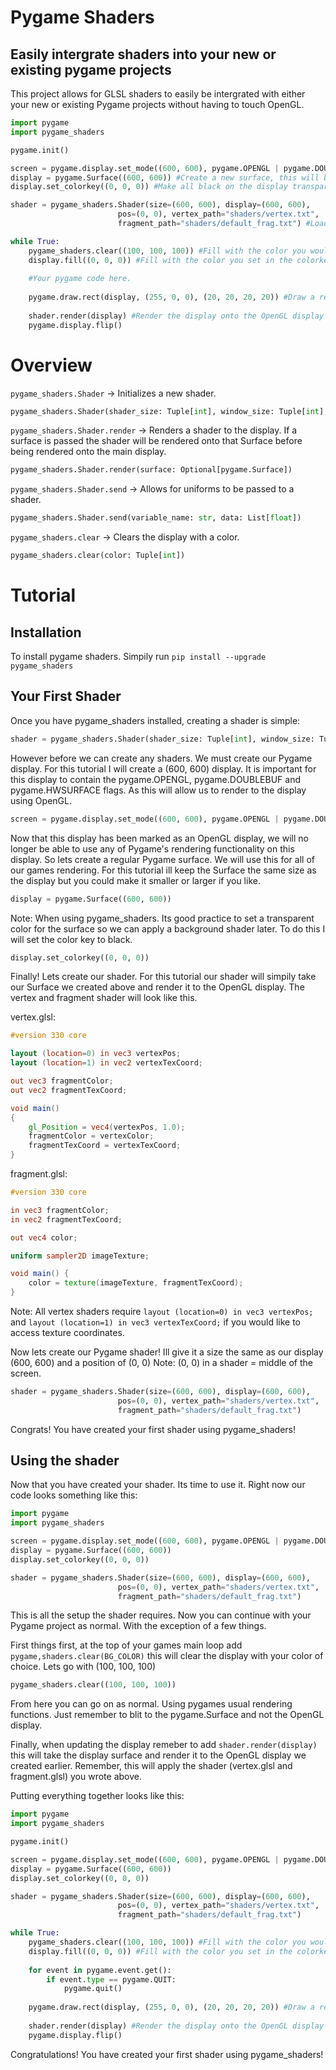# Pygame Shaders

## Easily intergrate shaders into your new or existing pygame projects

This project allows for GLSL shaders to easily be intergrated with either your new or existing Pygame projects without having to touch OpenGL.

```python
import pygame
import pygame_shaders

pygame.init()

screen = pygame.display.set_mode((600, 600), pygame.OPENGL | pygame.DOUBLEBUF | pygame.HWSURFACE) #Create an opengl renderable display.
display = pygame.Surface((600, 600)) #Create a new surface, this will be where you do all your pygame rendering
display.set_colorkey((0, 0, 0)) #Make all black on the display transparent

shader = pygame_shaders.Shader(size=(600, 600), display=(600, 600), 
                        pos=(0, 0), vertex_path="shaders/vertex.txt", 
                        fragment_path="shaders/default_frag.txt") #Load your shader!

while True:
    pygame_shaders.clear((100, 100, 100)) #Fill with the color you would like in the background
    display.fill((0, 0, 0)) #Fill with the color you set in the colorkey
    
    #Your pygame code here.
            
    pygame.draw.rect(display, (255, 0, 0), (20, 20, 20, 20)) #Draw a red rectangle to the display at (20, 20)
    
    shader.render(display) #Render the display onto the OpenGL display with the shaders!
    pygame.display.flip()
```

# Overview

```pygame_shaders.Shader``` -> Initializes a new shader.

```python
pygame_shaders.Shader(shader_size: Tuple[int], window_size: Tuple[int], position: Tuple[int], vertex_shader_path: str, fragment_shader_path: str)
```


```pygame_shaders.Shader.render``` -> Renders a shader to the display. If a surface is passed the shader will be rendered onto that Surface before being rendered onto the main display.

```python
pygame_shaders.Shader.render(surface: Optional[pygame.Surface])
```


```pygame_shaders.Shader.send``` -> Allows for uniforms to be passed to a shader.

```python
pygame_shaders.Shader.send(variable_name: str, data: List[float])
```


```pygame_shaders.clear``` -> Clears the display with a color.

```python
pygame_shaders.clear(color: Tuple[int])
```


# Tutorial

## Installation
To install pygame shaders. Simpily run ```pip install --upgrade pygame_shaders```

## Your First Shader
Once you have pygame_shaders installed, creating a shader is simple:
```python
shader = pygame_shaders.Shader(shader_size: Tuple[int], window_size: Tuple[int], position: Tuple[int], vertex_shader_path: str, fragment_shader_path: str)
```

However before we can create any shaders. We must create our Pygame display. For this tutorial I will create a (600, 600) display. It is important for this display to contain the pygame.OPENGL, pygame.DOUBLEBUF and pygame.HWSURFACE flags. As this will allow us to render to the display using OpenGL. 
```python
screen = pygame.display.set_mode((600, 600), pygame.OPENGL | pygame.DOUBLEBUF | pygame.HWSURFACE)
```

Now that this display has been marked as an OpenGL display, we will no longer be able to use any of Pygame's rendering functionality on this display. So lets create a regular Pygame surface. We will use this for all of our games rendering. For this tutorial ill keep the Surface the same size as the display but you could make it smaller or larger if you like.

```python
display = pygame.Surface((600, 600))
```

Note: When using pygame_shaders. Its good practice to set a transparent color for the surface so we can apply a background shader later. To do this I will set the color key to black.

```python
display.set_colorkey((0, 0, 0))
```

Finally! Lets create our shader. For this tutorial our shader will simpily take our Surface we created above and render it to the OpenGL display. The vertex and fragment shader will look like this.

vertex.glsl:
```glsl
#version 330 core

layout (location=0) in vec3 vertexPos;
layout (location=1) in vec2 vertexTexCoord;

out vec3 fragmentColor;
out vec2 fragmentTexCoord;

void main()
{
    gl_Position = vec4(vertexPos, 1.0);
    fragmentColor = vertexColor;
    fragmentTexCoord = vertexTexCoord;
}
```

fragment.glsl:
```glsl
#version 330 core

in vec3 fragmentColor;
in vec2 fragmentTexCoord;

out vec4 color;

uniform sampler2D imageTexture;

void main() {
    color = texture(imageTexture, fragmentTexCoord);
}
```

Note: All vertex shaders require ```layout (location=0) in vec3 vertexPos;``` and ```layout (location=1) in vec3 vertexTexCoord;``` if you would like to access texture coordinates.

Now lets create our Pygame shader! Ill give it a size the same as our display (600, 600) and a position of (0, 0) Note: (0, 0) in a shader = middle of the screen.

```python
shader = pygame_shaders.Shader(size=(600, 600), display=(600, 600), 
                        pos=(0, 0), vertex_path="shaders/vertex.txt", 
                        fragment_path="shaders/default_frag.txt")
```

Congrats! You have created your first shader using pygame_shaders!

## Using the shader

Now that you have created your shader. Its time to use it. Right now our code looks something like this:
```python
import pygame
import pygame_shaders

screen = pygame.display.set_mode((600, 600), pygame.OPENGL | pygame.DOUBLEBUF | pygame.HWSURFACE)
display = pygame.Surface((600, 600))
display.set_colorkey((0, 0, 0))

shader = pygame_shaders.Shader(size=(600, 600), display=(600, 600), 
                        pos=(0, 0), vertex_path="shaders/vertex.txt", 
                        fragment_path="shaders/default_frag.txt")
```

This is all the setup the shader requires. Now you can continue with your Pygame project as normal. With the exception of a few things. 

First things first, at the top of your games main loop add ```pygame,shaders.clear(BG_COLOR)``` this will clear the display with your color of choice. Lets go with (100, 100, 100)
```python
pygame_shaders.clear((100, 100, 100))
```

From here you can go on as normal. Using pygames usual rendering functions. Just remember to blit to the pygame.Surface and not the OpenGL display.

Finally, when updating the display remeber to add ```shader.render(display)``` this will take the display surface and render it to the OpenGL display we created earlier. Remember, this will apply the shader (vertex.glsl and fragment.glsl) you wrote above. 

Putting everything together looks like this:

```python
import pygame
import pygame_shaders

pygame.init()

screen = pygame.display.set_mode((600, 600), pygame.OPENGL | pygame.DOUBLEBUF | pygame.HWSURFACE)
display = pygame.Surface((600, 600))
display.set_colorkey((0, 0, 0))

shader = pygame_shaders.Shader(size=(600, 600), display=(600, 600), 
                        pos=(0, 0), vertex_path="shaders/vertex.txt", 
                        fragment_path="shaders/default_frag.txt")

while True:
    pygame_shaders.clear((100, 100, 100)) #Fill with the color you would like in the background
    display.fill((0, 0, 0)) #Fill with the color you set in the colorkey
    
    for event in pygame.event.get():
        if event.type == pygame.QUIT:
            pygame.quit()
            
    pygame.draw.rect(display, (255, 0, 0), (20, 20, 20, 20)) #Draw a red rectangle to the display at (20, 20)
    
    shader.render(display) #Render the display onto the OpenGL display with the shaders!
    pygame.display.flip()
```

Congratulations! You have created your first shader using pygame_shaders!


